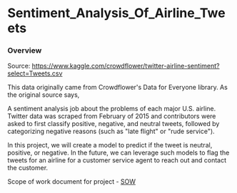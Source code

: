 # Sentiment_Analysis_Of_Airline_Tweets


<h3> Overview </h3>

Source: https://www.kaggle.com/crowdflower/twitter-airline-sentiment?select=Tweets.csv

This data originally came from Crowdflower's Data for Everyone library.
As the original source says,

A sentiment analysis job about the problems of each major U.S. airline. Twitter data was scraped from February of 2015 and contributors were asked to first classify positive, negative, and neutral tweets, followed by categorizing negative reasons (such as "late flight" or "rude service").

In this project, we will create a model to predict if the tweet is neutral, positive, or negative. In the future, we can leverage such models to flag the tweets for an airline for a customer service agent to reach out and contact the customer.

Scope of work document for project - <a href="https://docs.google.com/document/d/1SjUlH-slZv4tvCVKYdoPSzDyHjxK5Ot5Mnkw3xo2SQg/edit?usp=sharing"> SOW </a>
